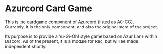 # Azurcord Card Game
This is the cardgame component of Azurcord (listed as AC-CG).  
Currently, it is the only component, and also the original stem of the project.  
  
Its purpose is to provide a Yu-Gi-Oh! style game based on Azur Lane within Discord. 
As of the present, it is a module for Red, but will be made independent shortly.
